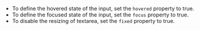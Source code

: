 - To define the hovered state of the input, set the `hovered` property to true.
- To define the focused state of the input, set the `focus` property to true.
- To disable the resizing of textarea, set the `fixed` property to true.
